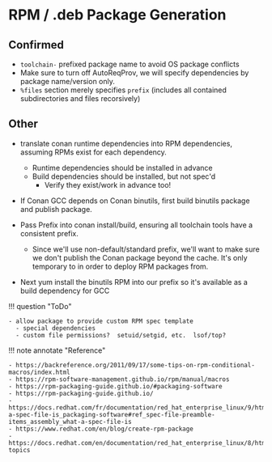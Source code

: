 # RPM / .deb Package Generation

## Confirmed

- `toolchain-` prefixed package name to avoid OS package conflicts
- Make sure to turn off AutoReqProv, we will specify dependencies by
  package name/version only.
- `%files` section merely specifies `prefix` (includes all contained
  subdirectories and files recorsively)

## Other

- translate conan runtime dependencies into RPM dependencies, assuming
  RPMs exist for each dependency.
  - Runtime dependencies should be installed in advance
  - Build dependencies should be installed, but not spec'd
    - Verify they exist/work in advance too!

- If Conan GCC depends on Conan binutils, first build binutils package
  and publish package.
- Pass Prefix into conan install/build, ensuring all toolchain tools
  have a consistent prefix.
  - Since we'll use non-default/standard prefix, we'll want to make sure
    we don't publish the Conan package beyond the cache.  It's only
    temporary to in order to deploy RPM packages from.
- Next yum install the binutils RPM into our prefix so it's available
  as a build dependency for GCC

!!! question "ToDo"

    - allow package to provide custom RPM spec template
      - special dependencies
      - custom file permissions?  setuid/setgid, etc.  lsof/top?

!!! note annotate "Reference"

    - https://backreference.org/2011/09/17/some-tips-on-rpm-conditional-macros/index.html
    - https://rpm-software-management.github.io/rpm/manual/macros
    - https://rpm-packaging-guide.github.io/#packaging-software
    - https://rpm-packaging-guide.github.io/
    - https://docs.redhat.com/fr/documentation/red_hat_enterprise_linux/9/html/packaging_and_distributing_software/assembly_what-a-spec-file-is_packaging-software#ref_spec-file-preamble-items_assembly_what-a-spec-file-is
    - https://www.redhat.com/en/blog/create-rpm-package
    - https://docs.redhat.com/en/documentation/red_hat_enterprise_linux/8/html/packaging_and_distributing_software/advanced-topics
